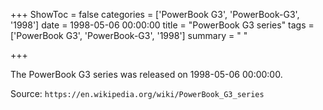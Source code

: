 +++
ShowToc = false
categories = ['PowerBook G3', 'PowerBook-G3', '1998']
date = 1998-05-06 00:00:00
title = "PowerBook G3 series"
tags = ['PowerBook G3', 'PowerBook-G3', '1998']
summary = " "

+++

The PowerBook G3 series was released on 1998-05-06 00:00:00.

Source: `https://en.wikipedia.org/wiki/PowerBook_G3_series`


